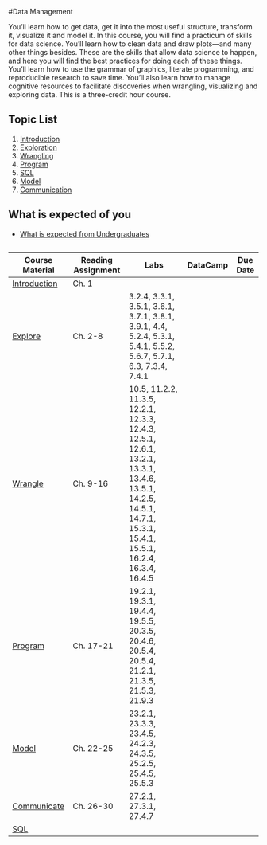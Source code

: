 #Data Management

You’ll learn how to get data, get it into the most useful structure, transform it, visualize it and model it. In this course, you will find a practicum of skills for data science. You’ll learn how to clean data and draw plots—and many other things besides. These are the skills that allow data science to happen, and here you will find the best practices for doing each of these things. You’ll learn how to use the grammar of graphics, literate programming, and reproducible research to save time. You’ll also learn how to manage cognitive resources to facilitate discoveries when wrangling, visualizing and exploring data. This is a three-credit hour course. 

## Topic List

1. [Introduction](00_introduction/README.md)
1. [Exploration](01_exploration/README.md)
1. [Wrangling](02_wrangle/README.md)
1. [Program](03_program/README.md)
1. [SQL](06_sql/README.md)
1. [Model](04_model/README.md)
1. [Communication](05_communication/README.md)

## What is expected of you

- [What is expected from Undergraduates](../what_is_expected_undergrad.md)

## 

| **Course Material** | **Reading Assignment** | **Labs**                                                                                                                                                             | **DataCamp** | **Due Date** |
|---------------------|------------------------|----------------------------------------------------------------------------------------------------------------------------------------------------------------------|--------------|--------------|
| [Introduction]()    | Ch. 1                  |                                                                                                                                                                      |              |              |
| [Explore]()         | Ch. 2-8                | 3.2.4, 3.3.1, 3.5.1, 3.6.1, 3.7.1, 3.8.1, 3.9.1, 4.4, 5.2.4, 5.3.1, 5.4.1, 5.5.2, 5.6.7, 5.7.1, 6.3, 7.3.4, 7.4.1                                                    |              |              |
| [Wrangle]()         | Ch. 9-16               | 10.5, 11.2.2, 11.3.5, 12.2.1, 12.3.3, 12.4.3, 12.5.1, 12.6.1, 13.2.1, 13.3.1, 13.4.6, 13.5.1, 14.2.5, 14.5.1, 14.7.1, 15.3.1, 15.4.1, 15.5.1, 16.2.4, 16.3.4, 16.4.5 |              |              |
| [Program]()         | Ch. 17-21              | 19.2.1, 19.3.1, 19.4.4, 19.5.5, 20.3.5, 20.4.6, 20.5.4, 20.5.4, 21.2.1, 21.3.5, 21.5.3, 21.9.3                                                                       |              |              |
| [Model]()           | Ch. 22-25              | 23.2.1, 23.3.3, 23.4.5, 24.2.3, 24.3.5, 25.2.5, 25.4.5, 25.5.3                                                                                                       |              |              |
| [Communicate]()     | Ch. 26-30              | 27.2.1, 27.3.1, 27.4.7                                                                                                                                               |              |              |
| [SQL]()             |                        |                                                                                                                                                                      |              |              |

